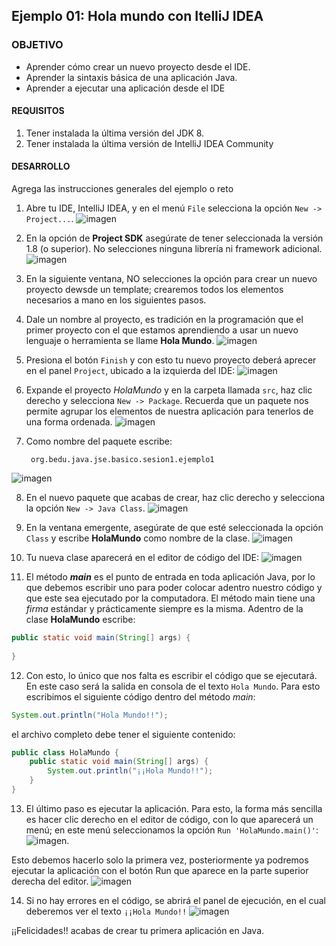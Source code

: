 
## Ejemplo 01: Hola mundo con ItelliJ IDEA

### OBJETIVO

- Aprender cómo crear un nuevo proyecto desde el IDE.
- Aprender la sintaxis básica de una aplicación Java.
- Aprender a ejecutar una aplicación desde el IDE

#### REQUISITOS

1. Tener instalada la última versión del JDK 8.
2. Tener instalada la última versión de IntelliJ IDEA Community

#### DESARROLLO

Agrega las instrucciones generales del ejemplo o reto

1. Abre tu IDE, IntelliJ IDEA, y en el menú `File` selecciona la opción `New -> Project...`.
![imagen](img/img_01.png)


2. En la opción de **Project SDK** asegúrate de tener seleccionada la versión 1.8 (o superior). No selecciones ninguna librería ni framework adicional.
![imagen](img/img_02.png)


3. En la siguiente ventana, NO selecciones la opción para crear un nuevo proyecto dewsde un template; crearemos todos los elementos necesarios a mano en los siguientes pasos.


4. Dale un nombre al proyecto, es tradición en la programación que el primer proyecto con el que estamos aprendiendo a usar un nuevo lenguaje o herramienta se llame **Hola Mundo**.
![imagen](img/img_03.png)


5. Presiona el botón `Finish` y con esto tu nuevo proyecto deberá aprecer en el panel `Project`, ubicado a la izquierda del IDE:
![imagen](img/img_04.png)


6. Expande el proyecto *HolaMundo* y en la carpeta llamada `src`, haz clic derecho y selecciona `New -> Package`. Recuerda que un paquete nos permite agrupar los elementos de nuestra aplicación para tenerlos de una forma ordenada.
![imagen](img/img_05.png)


7. Como nombre del paquete escribe: 
		
		org.bedu.java.jse.basico.sesion1.ejemplo1
		
![imagen](img/img_06.png)


8. En el nuevo paquete que acabas de crear, haz clic derecho y selecciona la opción `New -> Java Class`.
![imagen](img/img_07.png)


9. En la ventana emergente, asegúrate de que esté seleccionada la opción `Class` y escribe **HolaMundo** como nombre de la clase.
![imagen](img/img_08.png)


10. Tu nueva clase aparecerá en el editor de código del IDE:
![imagen](img/img_09.png)


11. El método ***main*** es el punto de entrada en toda aplicación Java, por lo que debemos escribir uno para poder colocar adentro nuestro código y que este sea ejecutado por la computadora. El método main tiene una *firma* estándar y prácticamente siempre es la misma. Adentro de la clase **HolaMundo** escribe:

```java
public static void main(String[] args) {
        
}
```


12. Con esto, lo único que nos falta es escribir el código que se ejecutará. En este caso será la salida en consola de el texto `Hola Mundo`. Para esto escribimos el siguiente código dentro del método *main*:

```java
System.out.println("Hola Mundo!!");
```

el archivo completo debe tener el siguiente contenido:
```java
public class HolaMundo {
    public static void main(String[] args) {
        System.out.println("¡¡Hola Mundo!!");
    }
}
```

13. El último paso es ejecutar la aplicación. Para esto, la forma más sencilla es hacer clic derecho en el editor de código, con lo que aparecerá un menú; en este menú seleccionamos la opción `Run 'HolaMundo.main()'`:
![imagen](img/img_10.png).

Esto debemos hacerlo solo la primera vez, posteriormente ya podremos ejecutar la aplicación con el botón Run que aparece en la parte superior derecha del editor.
![imagen](img/img_11.png)


14. Si no hay errores en el código, se abrirá el panel de ejecución, en el cual deberemos ver el texto `¡¡Hola Mundo!!`
![imagen](img/img_12.png)


¡¡Felicidades!! acabas de crear tu primera aplicación en Java.




